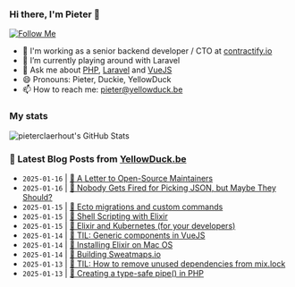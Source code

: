 ### Hi there, I'm Pieter 👋  
[![Follow Me](https://img.shields.io/github/followers/pieterclaerhout?label=Follow&style=social)](https://github.com/pieterclaerhout)

- 🏢 I'm working as a senior backend developer / CTO at [contractify.io](https://contractify.io)
- 🌱 I’m currently playing around with Laravel
- 💬 Ask me about [PHP](https://php.net), [Laravel](http://laravel.com) and [VueJS](https://vuejs.org)
- 😄 Pronouns: Pieter, Duckie, YellowDuck
- 📫 How to reach me: pieter@yellowduck.be

### My stats

![pieterclaerhout's GitHub Stats](https://github-readme-stats.vercel.app/api?username=pieterclaerhout&show_icons=true&count_private=true&line_height=40)

### 📩 Latest Blog Posts from [YellowDuck.be](https://www.yellowduck.be/)
<!-- BLOG-POST-LIST:START -->
- `2025-01-16` | [🔗 A Letter to Open-Source Maintainers](https://www.yellowduck.be/posts/a-letter-to-open-source-maintainers)  
- `2025-01-16` | [🔗 Nobody Gets Fired for Picking JSON, but Maybe They Should?](https://www.yellowduck.be/posts/nobody-gets-fired-for-picking-json-but-maybe-they-should)  
- `2025-01-15` | [🐥 Ecto migrations and custom commands](https://www.yellowduck.be/posts/ecto-migrations-and-custom-commands)  
- `2025-01-15` | [🔗 Shell Scripting with Elixir](https://www.yellowduck.be/posts/shell-scripting-with-elixir)  
- `2025-01-15` | [🔗 Elixir and Kubernetes &lpar;for your developers&rpar;](https://www.yellowduck.be/posts/elixir-and-kubernetes-for-your-developers)  
- `2025-01-14` | [🐥 TIL: Generic components in VueJS](https://www.yellowduck.be/posts/til-generic-components-in-vuejs)  
- `2025-01-14` | [🔗 Installing Elixir on Mac OS](https://www.yellowduck.be/posts/installing-elixir-on-mac-os)  
- `2025-01-14` | [🔗 Building Sweatmaps.io](https://www.yellowduck.be/posts/building-sweatmaps-io)  
- `2025-01-13` | [🔗 TIL: How to remove unused dependencies from mix.lock](https://www.yellowduck.be/posts/til-how-to-remove-unused-dependencies-from-mix-lock)  
- `2025-01-13` | [🔗 Creating a type-safe pipe&lpar;&rpar; in PHP](https://www.yellowduck.be/posts/creating-a-type-safe-pipe-in-php)  

<!-- BLOG-POST-LIST:END -->
